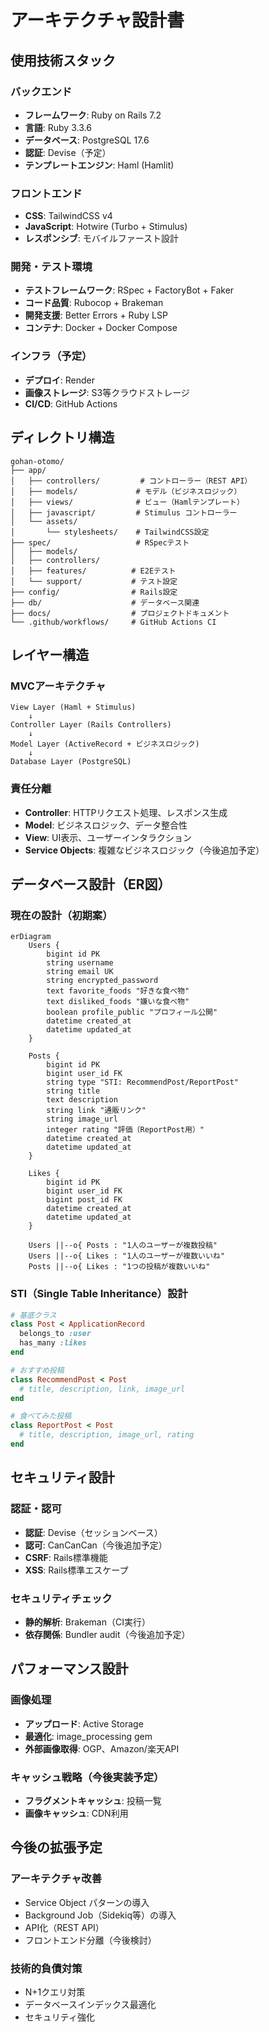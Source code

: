 # アーキテクチャ設計書

## 使用技術スタック

### バックエンド
- **フレームワーク**: Ruby on Rails 7.2
- **言語**: Ruby 3.3.6
- **データベース**: PostgreSQL 17.6
- **認証**: Devise（予定）
- **テンプレートエンジン**: Haml (Hamlit)

### フロントエンド
- **CSS**: TailwindCSS v4
- **JavaScript**: Hotwire (Turbo + Stimulus)
- **レスポンシブ**: モバイルファースト設計

### 開発・テスト環境
- **テストフレームワーク**: RSpec + FactoryBot + Faker
- **コード品質**: Rubocop + Brakeman
- **開発支援**: Better Errors + Ruby LSP
- **コンテナ**: Docker + Docker Compose

### インフラ（予定）
- **デプロイ**: Render
- **画像ストレージ**: S3等クラウドストレージ
- **CI/CD**: GitHub Actions

## ディレクトリ構造

```
gohan-otomo/
├── app/
│   ├── controllers/         # コントローラー（REST API）
│   ├── models/             # モデル（ビジネスロジック）
│   ├── views/              # ビュー（Hamlテンプレート）
│   ├── javascript/         # Stimulus コントローラー
│   └── assets/
│       └── stylesheets/    # TailwindCSS設定
├── spec/                   # RSpecテスト
│   ├── models/
│   ├── controllers/
│   ├── features/          # E2Eテスト
│   └── support/           # テスト設定
├── config/                # Rails設定
├── db/                    # データベース関連
├── docs/                  # プロジェクトドキュメント
└── .github/workflows/     # GitHub Actions CI
```

## レイヤー構造

### MVCアーキテクチャ
```
View Layer (Haml + Stimulus)
    ↓
Controller Layer (Rails Controllers)
    ↓
Model Layer (ActiveRecord + ビジネスロジック)
    ↓
Database Layer (PostgreSQL)
```

### 責任分離
- **Controller**: HTTPリクエスト処理、レスポンス生成
- **Model**: ビジネスロジック、データ整合性
- **View**: UI表示、ユーザーインタラクション
- **Service Objects**: 複雑なビジネスロジック（今後追加予定）

## データベース設計（ER図）

### 現在の設計（初期案）

```mermaid
erDiagram
    Users {
        bigint id PK
        string username
        string email UK
        string encrypted_password
        text favorite_foods "好きな食べ物"
        text disliked_foods "嫌いな食べ物"
        boolean profile_public "プロフィール公開"
        datetime created_at
        datetime updated_at
    }

    Posts {
        bigint id PK
        bigint user_id FK
        string type "STI: RecommendPost/ReportPost"
        string title
        text description
        string link "通販リンク"
        string image_url
        integer rating "評価（ReportPost用）"
        datetime created_at
        datetime updated_at
    }

    Likes {
        bigint id PK
        bigint user_id FK
        bigint post_id FK
        datetime created_at
        datetime updated_at
    }

    Users ||--o{ Posts : "1人のユーザーが複数投稿"
    Users ||--o{ Likes : "1人のユーザーが複数いいね"
    Posts ||--o{ Likes : "1つの投稿が複数いいね"
```

### STI（Single Table Inheritance）設計

```ruby
# 基底クラス
class Post < ApplicationRecord
  belongs_to :user
  has_many :likes
end

# おすすめ投稿
class RecommendPost < Post
  # title, description, link, image_url
end

# 食べてみた投稿
class ReportPost < Post
  # title, description, image_url, rating
end
```

## セキュリティ設計

### 認証・認可
- **認証**: Devise（セッションベース）
- **認可**: CanCanCan（今後追加予定）
- **CSRF**: Rails標準機能
- **XSS**: Rails標準エスケープ

### セキュリティチェック
- **静的解析**: Brakeman（CI実行）
- **依存関係**: Bundler audit（今後追加予定）

## パフォーマンス設計

### 画像処理
- **アップロード**: Active Storage
- **最適化**: image_processing gem
- **外部画像取得**: OGP、Amazon/楽天API

### キャッシュ戦略（今後実装予定）
- **フラグメントキャッシュ**: 投稿一覧
- **画像キャッシュ**: CDN利用

## 今後の拡張予定

### アーキテクチャ改善
- Service Object パターンの導入
- Background Job（Sidekiq等）の導入
- API化（REST API）
- フロントエンド分離（今後検討）

### 技術的負債対策
- N+1クエリ対策
- データベースインデックス最適化
- セキュリティ強化
